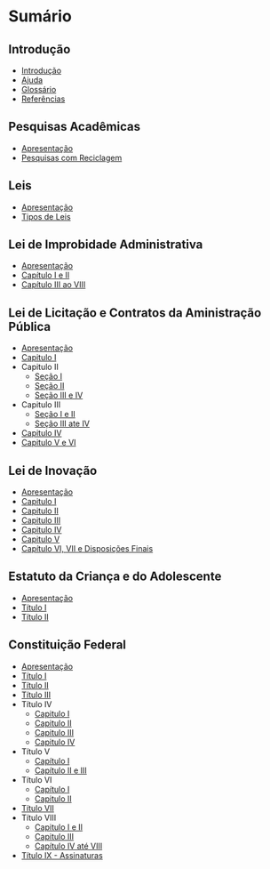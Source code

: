 # Sumário

## Introdução

* [Introdução](README.md)
* [Ajuda](ajuda.md)
* [Glossário](glossario.md)
* [Referências](referencias.md)

## Pesquisas Acadêmicas

* [Apresentação](pesquisas-academicas/README.md)
* [Pesquisas com Reciclagem](pesquisas-academicas/pesquisas-com-reciclagem.md)

## Leis

* [Apresentação](leis/README.md)
* [Tipos de Leis](/leis/tipos-de-leis.md)

## Lei de Improbidade Administrativa

* [Apresentação](/lei-de-improbidade-administrativa/README.md)
* [Capítulo I e II](/lei-de-improbidade-administrativa/capitulo-i-e-ii.md)
* [Capítulo III ao VIII](/lei-de-improbidade-administrativa/capitulo-iii-ao-viii.md)

## Lei de Licitação e Contratos da Aministração Pública

* [Apresentação](/lei-de-licitacoes-e-contratos/README.md)
* [Capitulo I](/lei-de-licitacoes-e-contratos/capitulo-i.md)
* Capitulo II
   * [Seção I](/lei-de-licitacoes-e-contratos/capitulo-ii-secao-i.md)
   * [Seção II](/lei-de-licitacoes-e-contratos/capitulo-ii-secao-ii.md)
   * [Seção III e IV](/lei-de-licitacoes-e-contratos/capitulo-ii-secao-iii-e-iv.md)
* Capitulo III
   * [Seção I e II](/lei-de-licitacoes-e-contratos/capitulo-iii-secao-i-e-ii.md)
   * [Seção III ate IV](/lei-de-licitacoes-e-contratos/capitulo-iii-secao-iii-ate-iv.md)
* [Capitulo IV](/lei-de-licitacoes-e-contratos/capitulo-iv.md)
* [Capitulo V e VI](/lei-de-licitacoes-e-contratos/capitulo-v-e-vi.md)

## Lei de Inovação

* [Apresentação](/lei-de-inovacao/README.md)
* [Capitulo I](/lei-de-inovacao/capitulo-i.md)
* [Capitulo II](/lei-de-inovacao/capitulo-ii.md)
* [Capitulo III](/lei-de-inovacao/capitulo-iii.md)
* [Capitulo IV](/lei-de-inovacao/capitulo-iv.md)
* [Capitulo V](/lei-de-inovacao/capitulo-v.md)
* [Capítulo VI, VII e Disposições Finais](/lei-de-inovacao/capitulo-vi-vii-e-disposicoes-finais.md)

## Estatuto da Criança e do Adolescente

* [Apresentação](/estatuto-da-crianca-e-do-adolescente/README.md)
* [ Título I](/estatuto-da-crianca-e-do-adolescente/titulo-i.md)
* [ Título II](/estatuto-da-crianca-e-do-adolescente/titulo-ii.md)


## Constituição Federal

* [Apresentação](/constituicao-federal-1988/README.md)
* [Título I](/constituicao-federal-1988/titulo-i.md)
* [Título II](/constituicao-federal-1988/titulo-ii.md)
* [Título III](/constituicao-federal-1988/titulo-iii.md)
* Título IV
   * [Capitulo I](/constituicao-federal-1988/titulo-iv-capitulo-i.md)
   * [Capitulo II](/constituicao-federal-1988/titulo-iv-capitulo-ii.md)
   * [Capitulo III](/constituicao-federal-1988/titulo-iv-capitulo-iii.md)
   * [Capitulo IV](/constituicao-federal-1988/titulo-iv-capitulo-iv.md)
* Título V
   * [Capítulo I](/constituicao-federal-1988/titulo-v-capitulo-i.md)
   * [Capítulo II e III](/constituicao-federal-1988/titulo-v-capitulo-ii-e-iii.md)
* Título VI
   * [Capítulo I](/constituicao-federal-1988/titulo-vi-capitulo-i.md)
   * [Capitulo II](/constituicao-federal-1988/titulo-vi-capitulo-ii.md)
* [Título VII](/constituicao-federal-1988/titulo-vii.md)
* Título VIII
   * [Capitulo I e II](/constituicao-federal-1988/titulo-viii-capitulo-i-e-ii.md)
   * [Capitulo III](/constituicao-federal-1988/titulo-viii-capitulo-iii.md)
   * [Capítulo IV até VIII](/constituicao-federal-1988/titulo-viii-capitulo-iv-ate-viii.md)
* [Título IX - Assinaturas](/constituicao-federal-1988/titulo-ix-assinaturas.md)

